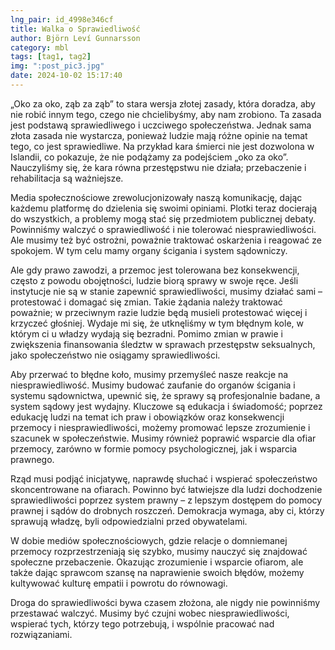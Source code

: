 ```yaml
---
lng_pair: id_4998e346cf
title: Walka o Sprawiedliwość
author: Björn Leví Gunnarsson
category: mbl
tags: [tag1, tag2]
img: ":post_pic3.jpg"
date: 2024-10-02 15:17:40
---
```

„Oko za oko, ząb za ząb” to stara wersja złotej zasady, która doradza, aby nie robić innym tego, czego nie chcielibyśmy, aby nam zrobiono. Ta zasada jest podstawą sprawiedliwego i uczciwego społeczeństwa. Jednak sama złota zasada nie wystarcza, ponieważ ludzie mają różne opinie na temat tego, co jest sprawiedliwe. Na przykład kara śmierci nie jest dozwolona w Islandii, co pokazuje, że nie podążamy za podejściem „oko za oko”. Nauczyliśmy się, że kara równa przestępstwu nie działa; przebaczenie i rehabilitacja są ważniejsze.

Media społecznościowe zrewolucjonizowały naszą komunikację, dając każdemu platformę do dzielenia się swoimi opiniami. Plotki teraz docierają do wszystkich, a problemy mogą stać się przedmiotem publicznej debaty. Powinniśmy walczyć o sprawiedliwość i nie tolerować niesprawiedliwości. Ale musimy też być ostrożni, poważnie traktować oskarżenia i reagować ze spokojem. W tym celu mamy organy ścigania i system sądowniczy.

Ale gdy prawo zawodzi, a przemoc jest tolerowana bez konsekwencji, często z powodu obojętności, ludzie biorą sprawy w swoje ręce. Jeśli instytucje nie są w stanie zapewnić sprawiedliwości, musimy działać sami – protestować i domagać się zmian. Takie żądania należy traktować poważnie; w przeciwnym razie ludzie będą musieli protestować więcej i krzyczeć głośniej. Wydaje mi się, że utknęliśmy w tym błędnym kole, w którym ci u władzy wydają się bezradni. Pomimo zmian w prawie i zwiększenia finansowania śledztw w sprawach przestępstw seksualnych, jako społeczeństwo nie osiągamy sprawiedliwości.

Aby przerwać to błędne koło, musimy przemyśleć nasze reakcje na niesprawiedliwość. Musimy budować zaufanie do organów ścigania i systemu sądownictwa, upewnić się, że sprawy są profesjonalnie badane, a system sądowy jest wydajny. Kluczowe są edukacja i świadomość; poprzez edukację ludzi na temat ich praw i obowiązków oraz konsekwencji przemocy i niesprawiedliwości, możemy promować lepsze zrozumienie i szacunek w społeczeństwie. Musimy również poprawić wsparcie dla ofiar przemocy, zarówno w formie pomocy psychologicznej, jak i wsparcia prawnego.

Rząd musi podjąć inicjatywę, naprawdę słuchać i wspierać społeczeństwo skoncentrowane na ofiarach. Powinno być łatwiejsze dla ludzi dochodzenie sprawiedliwości poprzez system prawny – z lepszym dostępem do pomocy prawnej i sądów do drobnych roszczeń. Demokracja wymaga, aby ci, którzy sprawują władzę, byli odpowiedzialni przed obywatelami.

W dobie mediów społecznościowych, gdzie relacje o domniemanej przemocy rozprzestrzeniają się szybko, musimy nauczyć się znajdować społeczne przebaczenie. Okazując zrozumienie i wsparcie ofiarom, ale także dając sprawcom szansę na naprawienie swoich błędów, możemy kultywować kulturę empatii i powrotu do równowagi.

Droga do sprawiedliwości bywa czasem złożona, ale nigdy nie powinniśmy przestawać walczyć. Musimy być czujni wobec niesprawiedliwości, wspierać tych, którzy tego potrzebują, i wspólnie pracować nad rozwiązaniami.
